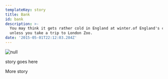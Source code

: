 ```yaml
---
templateKey: story
title: Bank
id: bank
description: >-
  You may think it gets rather cold in England at winter.of England's capital
  unless you take a trip to London Zoo.
date: '2015-05-01T22:12:03.284Z'
---
```


![null](img/bank-cover.jpeg)

story goes here
<!--break-->More story
